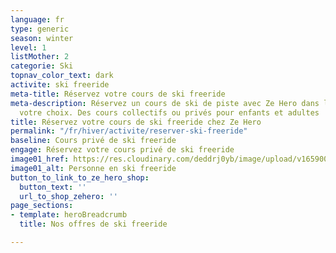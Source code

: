 ```yaml
---
language: fr
type: generic
season: winter
level: 1
listMother: 2
categorie: Ski
topnav_color_text: dark
activite: ski freeride
meta-title: Réservez votre cours de ski freeride
meta-description: Réservez un cours de ski de piste avec Ze Hero dans la station de
  votre choix. Des cours collectifs ou privés pour enfants et adultes
title: Réservez votre cours de ski freeride chez Ze Hero
permalink: "/fr/hiver/activite/reserver-ski-freeride"
baseline: Cours privé de ski freeride
engage: Réservez votre cours privé de ski freeride
image01_href: https://res.cloudinary.com/deddrj0yb/image/upload/v1659001495/website/winter/A04-13-113.jpg
image01_alt: Personne en ski freeride
button_to_link_to_ze_hero_shop:
  button_text: ''
  url_to_shop_zehero: ''
page_sections:
- template: heroBreadcrumb
  title: Nos offres de ski freeride

---
```

